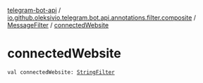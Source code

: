 [telegram-bot-api](../../index.md) / [io.github.oleksivio.telegram.bot.api.annotations.filter.composite](../index.md) / [MessageFilter](index.md) / [connectedWebsite](./connected-website.md)

# connectedWebsite

`val connectedWebsite: `[`StringFilter`](../../io.github.oleksivio.telegram.bot.api.annotations.filter.primitive/-string-filter/index.md)